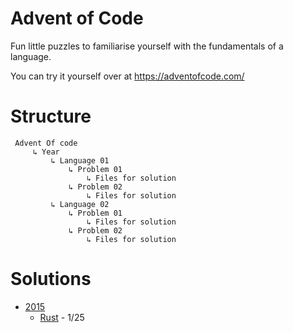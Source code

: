 # Advent of Code
Fun little puzzles to familiarise yourself with the fundamentals of a language.

You can try it yourself over at https://adventofcode.com/

# Structure
```
 Advent Of code
     ↳ Year 
         ↳ Language 01
             ↳ Problem 01
                 ↳ Files for solution
             ↳ Problem 02
                 ↳ Files for solution
         ↳ Language 02
             ↳ Problem 01
                 ↳ Files for solution
             ↳ Problem 02
                 ↳ Files for solution

```

# Solutions
- [2015](2015)
  - [Rust](2015/Rust) - 1/25
